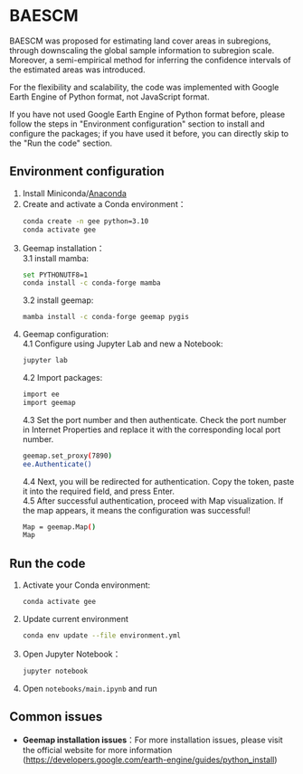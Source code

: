 # BAESCM

BAESCM was proposed for estimating land cover areas in subregions, through downscaling the global sample information to subregion scale. Moreover, a semi-empirical method for inferring the confidence intervals of the estimated areas was introduced.  
  
For the flexibility and scalability, the code was implemented with Google Earth Engine of Python format, not JavaScript format.    

If you have not used Google Earth Engine of Python format before, please follow the steps in "Environment configuration" section to install and configure the packages; if you have used it before, you can directly skip to the "Run the code" section.    
## Environment configuration

1. Install Miniconda/[Anaconda](https://www.anaconda.com/download)
2. Create and activate a Conda environment：
   ```bash
   conda create -n gee python=3.10
   conda activate gee
   ```
3. Geemap installation：  
   3.1 install mamba:
   ```bash
   set PYTHONUTF8=1
   conda install -c conda-forge mamba
   ```
   3.2 install geemap:
   ```bash
   mamba install -c conda-forge geemap pygis
   ```
4. Geemap configuration:  
   4.1 Configure using Jupyter Lab and new a Notebook: 
   ```bash
   jupyter lab
   ```
   4.2 Import packages:
   ```bash
   import ee
   import geemap
   ```
   4.3 Set the port number and then authenticate. Check the port number in Internet Properties and replace it with the corresponding local port number.
   ```bash
   geemap.set_proxy(7890)
   ee.Authenticate()
   ```
   4.4 Next, you will be redirected for authentication. Copy the token, paste it into the required field, and press Enter.  
   4.5 After successful authentication, proceed with Map visualization. If the map appears, it means the configuration was successful!
   ```bash
   Map = geemap.Map()
   Map
   ```
   

## Run the code

1. Activate your Conda environment: 
   ```bash
   conda activate gee
   ```
2. Update current environment
   ```bash
   conda env update --file environment.yml
   ```
2. Open Jupyter Notebook：
   ```bash
   jupyter notebook
   ```
3. Open `notebooks/main.ipynb` and run

## Common issues
- **Geemap installation issues**：For more installation issues, please visit the official website for more information (https://developers.google.com/earth-engine/guides/python_install) 
